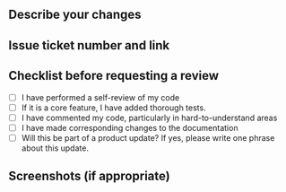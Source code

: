 ## Describe your changes

## Issue ticket number and link

## Checklist before requesting a review
- [ ] I have performed a self-review of my code
- [ ] If it is a core feature, I have added thorough tests.
- [ ] I have commented my code, particularly in hard-to-understand areas
- [ ] I have made corresponding changes to the documentation
- [ ] Will this be part of a product update? If yes, please write one phrase about this update.

## Screenshots (if appropriate)
